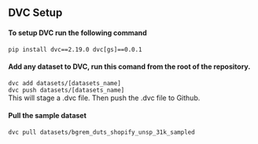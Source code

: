 ## DVC Setup

#### To setup DVC run the following command
`pip install dvc==2.19.0 dvc[gs]==0.0.1`

#### Add any dataset to DVC, run this comand from the root of the repository.
`dvc add datasets/[datasets_name]`<br>
`dvc push datasets/[datasets_name]`<br>
 This will stage a .dvc file. Then push the .dvc file to Github.

#### Pull the sample dataset
`dvc pull datasets/bgrem_duts_shopify_unsp_31k_sampled`
